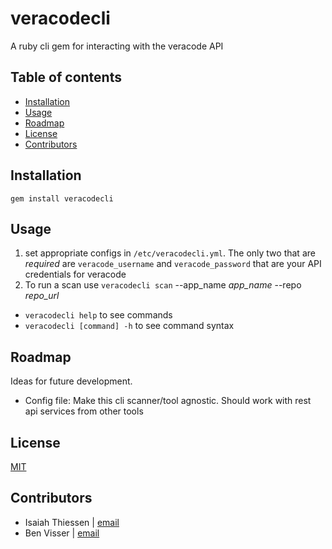 # veracodecli

A ruby cli gem for interacting with the veracode API

## Table of contents

- [Installation](#installation)
- [Usage](#usage)
- [Roadmap](#roadmap)
- [License](#license)
- [Contributors](#contributors)

## Installation

```
gem install veracodecli
```

## Usage

1. set appropriate configs in `/etc/veracodecli.yml`. The only two that are _required_ are `veracode_username` and `veracode_password` that are your API credentials for veracode
2. To run a scan use `veracodecli scan` --app_name _app\_name_ --repo _repo\_url_

- `veracodecli help` to see commands
- `veracodecli [command] -h` to see command syntax

## Roadmap
Ideas for future development.

* Config file: Make this cli scanner/tool agnostic. Should work with rest api services from other tools

## License

[MIT](https://tldrlegal.com/license/mit-license)

## Contributors

* Isaiah Thiessen | [email](mailto:isaiah.thiessen@telus.com)
* Ben Visser | [email](mailto:benjamin.visser@telus.com)
